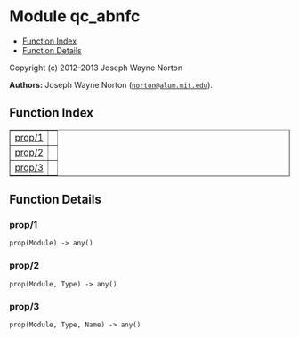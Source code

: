 

# Module qc_abnfc #
* [Function Index](#index)
* [Function Details](#functions)

Copyright (c) 2012-2013 Joseph Wayne Norton

__Authors:__ Joseph Wayne Norton ([`norton@alum.mit.edu`](mailto:norton@alum.mit.edu)).
<a name="index"></a>

## Function Index ##


<table width="100%" border="1" cellspacing="0" cellpadding="2" summary="function index"><tr><td valign="top"><a href="#prop-1">prop/1</a></td><td></td></tr><tr><td valign="top"><a href="#prop-2">prop/2</a></td><td></td></tr><tr><td valign="top"><a href="#prop-3">prop/3</a></td><td></td></tr></table>


<a name="functions"></a>

## Function Details ##

<a name="prop-1"></a>

### prop/1 ###

`prop(Module) -> any()`


<a name="prop-2"></a>

### prop/2 ###

`prop(Module, Type) -> any()`


<a name="prop-3"></a>

### prop/3 ###

`prop(Module, Type, Name) -> any()`


